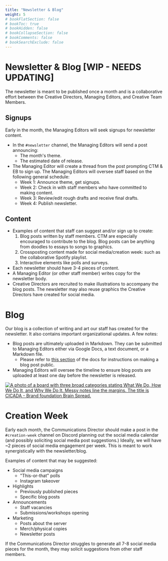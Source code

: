 ```yaml
---
title: "Newsletter & Blog"
weight: 5
# bookFlatSection: false
# bookToc: true
# bookHidden: false
# bookCollapseSection: false
# bookComments: false
# bookSearchExclude: false
---
```


# Newsletter & Blog [WIP - NEEDS UPDATING]

The newsletter is meant to be published once a month and is a collaborative effort between the Creative Directors, Managing Editors, and Creative Team Members. 

## Signups

Early in the month, the Managing Editors will seek signups for newsletter content.

- In the <code>#newsletter</code> channel, the Managing Editors will send a post announcing:
    - The month's theme.
    - The estimated date of release.
- The Managing Editor will create a thread from the post prompting CTM & EB to sign up. The Managing Editors will oversee staff based on the following general schedule:
    - Week 1: Announce theme, get signups.
    - Week 2: Check in with staff members who have committed to making content.
    - Week 3: Review/edit rough drafts and receive final drafts.
    - Week 4: Publish newsletter.


## Content

- Examples of content that staff can suggest and/or sign up to create:     
    1. Blog posts written by staff members. CTM are especially encouraged to contribute to the blog. Blog posts can be anything from doodles to essays to songs to graphics.
    2. Crossposting content made for social media/creation week: such as the collaborative Spotify playlist.
    3. Interactive elements like polls and surveys.
- Each newsletter should have 3-4 pieces of content.
- A Managing Editor (or other staff member) writes copy for the newsletter body.
- Creative Directors are recruited to make illustrations to accompany the blog posts. The newsletter may also reuse graphics the Creative Directors have created for social media.


# Blog

Our blog is a collection of writing and art our staff has created for the newsletter. It also contains important organizational updates. A few notes:

- Blog posts are ultimately uploaded in Markdown. They can be submitted to Managing Editors either via Google Docs, a text document, or a Markdown file.
    - Please refer to [this section](/docs/tutorials/hugo/#making-a-blog-post) of the docs for instructions on making a blog post public. 
- Managing Editors will oversee the timeline to ensure blog posts are uploaded at least one day before the newsletter is released.

<a href="/images/blog.png"><img src="/images/blog.png" class="img-fluid" style="max-height: 30rem" alt="A photo of a board with three broad categories stating What We Do, How We Do It, and Why We Do It. Messy notes line the margins. The title is CICADA - Brand foundation Brain Spread."> </a>

# Creation Week

Early each month, the Communications Director should make a post in the `#creation-week` channel on Discord planning out the social media calendar (and possibly soliciting social media post suggestions.) Ideally, we will have ~2 pieces of social media engagement per week. This is meant to work synergistically with the newsletter/blog.

Examples of content that may be suggested:
- Social media campaigns
	- "This-or-that" polls
	- Instagram takeover
- Highlights
	- Previously published pieces
	- Specific blog posts
- Announcements
	- Staff vacancies
	- Submissions/workshops opening
- Marketing
	- Posts about the server
	- Merch/physical copies
	- Newsletter posts

If the Communications Director struggles to generate all 7-8 social media pieces for the month, they may solicit suggestions from other staff members.